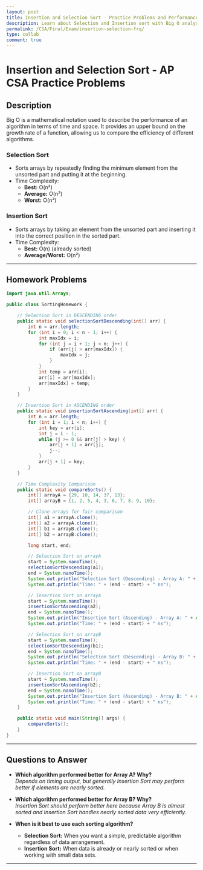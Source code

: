 ```yaml
---
layout: post
title: Insertion and Selection Sort - Practice Problems and Performance Comparison
description: Learn about Selection and Insertion sort with Big O analysis and real Java implementations to sort arrays and compare performance.
permalink: /CSA/Final/Exam/insertion-selection-frq/
type: collab
comment: true
---
```


# Insertion and Selection Sort - AP CSA Practice Problems

## Description

Big O is a mathematical notation used to describe the performance of an algorithm in terms of time and space. It provides an upper bound on the growth rate of a function, allowing us to compare the efficiency of different algorithms.

### Selection Sort
- Sorts arrays by repeatedly finding the minimum element from the unsorted part and putting it at the beginning.
- Time Complexity:  
  - **Best:** O(n²)  
  - **Average:** O(n²)  
  - **Worst:** O(n²)

### Insertion Sort
- Sorts arrays by taking an element from the unsorted part and inserting it into the correct position in the sorted part.
- Time Complexity:  
  - **Best:** O(n) (already sorted)  
  - **Average/Worst:** O(n²)

---

## Homework Problems

```java
import java.util.Arrays;

public class SortingHomework {

    // Selection Sort in DESCENDING order
    public static void selectionSortDescending(int[] arr) {
        int n = arr.length;
        for (int i = 0; i < n - 1; i++) {
            int maxIdx = i;
            for (int j = i + 1; j < n; j++) {
                if (arr[j] > arr[maxIdx]) {
                    maxIdx = j;
                }
            }
            int temp = arr[i];
            arr[i] = arr[maxIdx];
            arr[maxIdx] = temp;
        }
    }

    // Insertion Sort in ASCENDING order
    public static void insertionSortAscending(int[] arr) {
        int n = arr.length;
        for (int i = 1; i < n; i++) {
            int key = arr[i];
            int j = i - 1;
            while (j >= 0 && arr[j] > key) {
                arr[j + 1] = arr[j];
                j--;
            }
            arr[j + 1] = key;
        }
    }

    // Time Complexity Comparison
    public static void compareSorts() {
        int[] arrayA = {29, 10, 14, 37, 13};
        int[] arrayB = {1, 2, 5, 4, 3, 6, 7, 8, 9, 10};

        // Clone arrays for fair comparison
        int[] a1 = arrayA.clone();
        int[] a2 = arrayA.clone();
        int[] b1 = arrayB.clone();
        int[] b2 = arrayB.clone();

        long start, end;

        // Selection Sort on arrayA
        start = System.nanoTime();
        selectionSortDescending(a1);
        end = System.nanoTime();
        System.out.println("Selection Sort (Descending) - Array A: " + Arrays.toString(a1));
        System.out.println("Time: " + (end - start) + " ns");

        // Insertion Sort on arrayA
        start = System.nanoTime();
        insertionSortAscending(a2);
        end = System.nanoTime();
        System.out.println("Insertion Sort (Ascending) - Array A: " + Arrays.toString(a2));
        System.out.println("Time: " + (end - start) + " ns");

        // Selection Sort on arrayB
        start = System.nanoTime();
        selectionSortDescending(b1);
        end = System.nanoTime();
        System.out.println("Selection Sort (Descending) - Array B: " + Arrays.toString(b1));
        System.out.println("Time: " + (end - start) + " ns");

        // Insertion Sort on arrayB
        start = System.nanoTime();
        insertionSortAscending(b2);
        end = System.nanoTime();
        System.out.println("Insertion Sort (Ascending) - Array B: " + Arrays.toString(b2));
        System.out.println("Time: " + (end - start) + " ns");
    }

    public static void main(String[] args) {
        compareSorts();
    }
}
```

---

## Questions to Answer

- **Which algorithm performed better for Array A? Why?**  
  _Depends on timing output, but generally Insertion Sort may perform better if elements are nearly sorted._

- **Which algorithm performed better for Array B? Why?**  
  _Insertion Sort should perform better here because Array B is almost sorted and Insertion Sort handles nearly sorted data very efficiently._

- **When is it best to use each sorting algorithm?**  
  - **Selection Sort:** When you want a simple, predictable algorithm regardless of data arrangement.
  - **Insertion Sort:** When data is already or nearly sorted or when working with small data sets.

---
